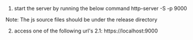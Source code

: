 1. start the server by running the below command 
http-server -S -p 9000

Note: The js source files should be under the release directory

2. access one of the following url's
   2.1: https://localhost:9000

